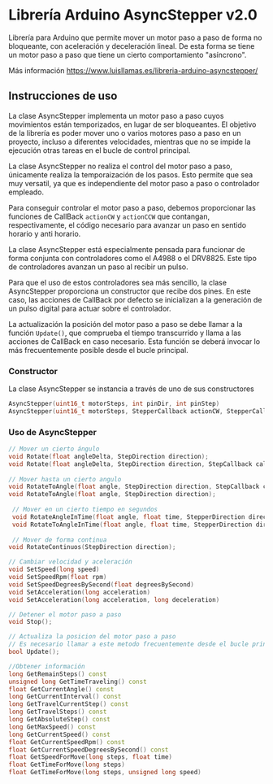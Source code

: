 # Librería Arduino AsyncStepper v2.0
Librería para Arduino que permite mover un motor paso a paso de forma no bloqueante, con aceleración y deceleración lineal. De esta forma se tiene un motor paso a paso que tiene un cierto comportamiento "asíncrono".

Más información https://www.luisllamas.es/libreria-arduino-asyncstepper/

## Instrucciones de uso
La clase AsyncStepper implementa un motor paso a paso cuyos movimientos están temporizados, en lugar de ser bloqueantes. El objetivo de la librería es poder mover uno o varios motores paso a paso en un proyecto, incluso a diferentes velocidades, mientras que no se impide la ejecución otras tareas en el bucle de control principal.

La clase AsyncStepper no realiza el control del motor paso a paso, únicamente realiza la temporaización de los pasos. Esto permite que sea muy versatil, ya que es independiente del motor paso a paso o controlador empleado.

Para conseguir controlar el motor paso a paso, debemos proporcionar las funciones de CallBack `actionCW` y `actionCCW` que contangan, respectivamente, el código necesario para avanzar un paso en sentido horario y anti horario. 

La clase AsyncStepper está especialmente pensada para funcionar de forma conjunta con controladores como el A4988 o el DRV8825. Este tipo de controladores avanzan un paso al recibir un pulso.

Para que el uso de estos controladores sea más sencillo, la clase AsyncStepper proporciona un constructor que recibe dos pines. En este caso, las acciones de CallBack por defecto se inicializan a la generación de un pulso digital para actuar sobre el controlador.

La actualización la posición del motor paso a paso se debe llamar a la función `Update()`, que comprueba el tiempo transcurrido y llama a las acciones de CallBack en caso necesario. Esta función se deberá invocar lo más frecuentemente posible desde el bucle principal.


### Constructor
La clase AsyncStepper se instancia a través de uno de sus constructores
```c++
AsyncStepper(uint16_t motorSteps, int pinDir, int pinStep)
AsyncStepper(uint16_t motorSteps, StepperCallback actionCW, StepperCallback actionCCW)
```

### Uso de AsyncStepper
```c++
// Mover un cierto ángulo
void Rotate(float angleDelta, StepDirection direction);
void Rotate(float angleDelta, StepDirection direction, StepCallback callback);
  
// Mover hasta un cierto angulo
void RotateToAngle(float angle, StepDirection direction, StepCallback callback);
void RotateToAngle(float angle, StepDirection direction);
 
 // Mover en un cierto tiempo en segundos
 void RotateAngleInTime(float angle, float time, StepperDirection direction, StepperCallback onFinish = nullptr);
 void RotateToAngleInTime(float angle, float time, StepperDirection direction, StepperCallback onFinish = nullptr);
 
 // Mover de forma continua
void RotateContinuos(StepDirection direction);

// Cambiar velocidad y aceleración
void SetSpeed(long speed)
void SetSpeedRpm(float rpm)
void SetSpeedDegreesBySecond(float degreesBySecond)
void SetAcceleration(long acceleration)
void SetAcceleration(long acceleration, long deceleration)

// Detener el motor paso a paso
void Stop();

// Actualiza la posicion del motor paso a paso
// Es necesario llamar a este metodo frecuentemente desde el bucle principal
bool Update();

//Obtener información
long GetRemainSteps() const
unsigned long GetTimeTraveling() const
float GetCurrentAngle() const
long GetCurrentInterval() const
long GetTravelCurrentStep() const
long GetTravelSteps() const
long GetAbsoluteStep() const
long GetMaxSpeed() const
long GetCurrentSpeed() const
float GetCurrentSpeedRpm() const
float GetCurrentSpeedDegreesBySecond() const
float GetSpeedForMove(long steps, float time)
float GetTimeForMove(long steps)
float GetTimeForMove(long steps, unsigned long speed)
```
